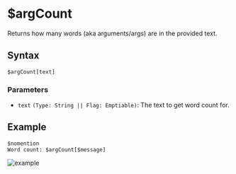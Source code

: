 # $argCount
Returns how many words (aka arguments/args) are in the provided text.

## Syntax
```
$argCount[text]
```

 ### Parameters
- `text` `(Type: String || Flag: Emptiable)`: The text to get word count for.

## Example
```
$nomention
Word count: $argCount[$message]
```
![example](https://user-images.githubusercontent.com/113303649/209949842-5d62e612-e521-44cf-a5f6-9f226446f58f.png)

